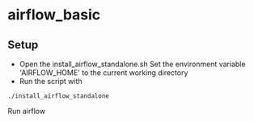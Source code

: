 # airflow_basic

## Setup

- Open the install_airflow_standalone.sh
Set the environment variable 'AIRFLOW_HOME' to the current working directory
- Run the script with 
```
./install_airflow_standalone
```

Run airflow

